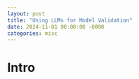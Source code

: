 ```yaml
---
layout: post
title: "Using LLMs for Model Validation"
date: 2024-11-01 00:00:00 -0000
categories: misc
---
```


# Intro